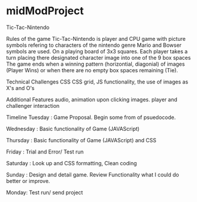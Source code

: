 # midModProject
Tic-Tac-Nintendo


Rules of the game
Tic-Tac-Nintendo is player and CPU game with picture symbols refering to characters of the nintendo genre Mario and Bowser symbols are used. On a playing board of 3x3 squares. Each player takes a turn placing there designated character image into one of the 9 box spaces The game ends when a winning pattern (horizontial, diagonial) of images (Player Wins) or when there are no empty box spaces remaining (Tie).


Technical Challenges
CSS CSS grid, JS functionality, the use of images as X's and O's


Additional Features
audio, animation upon clicking images. player and challenger interaction

Timeline
Tuesday : Game Proposal. Begin some from of psuedocode.

Wednesday : Basic functionality of Game (JAVAScript)

Thursday : Basic functionality of Game (JAVAScript) and CSS

Friday : Trial and Error/ Test run

Saturday : Look up and CSS formatting, Clean coding

Sunday : Design and detail game. Review Functionality what I could do better or improve.

Monday: Test run/ send project
